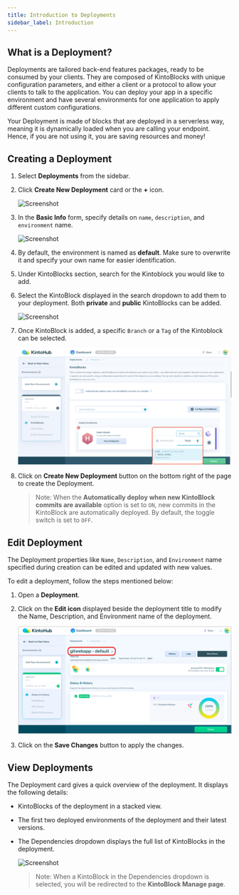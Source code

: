 ```yaml
---
title: Introduction to Deployments
sidebar_label: Introduction
---
```


## What is a Deployment?

Deployments are tailored back-end features packages, ready to be consumed by your clients.
They are composed of KintoBlocks with unique configuration parameters, and either a client or a protocol to allow your clients to talk to the application. You can deploy your app in a specific environment and have several environments for one application to apply different custom configurations.

Your Deployment is made of blocks that are deployed in a serverless way, meaning it is dynamically loaded when you are calling your endpoint. Hence, if you are not using it, you are saving resources and money!


## Creating a Deployment

1. Select **Deployments** from the sidebar.

2. Click **Create New Deployment** card or the **+** icon.

   ![Screenshot](/docs/assets/deployment_create_options.png)

3. In the **Basic Info** form, specify details on `name`, `description`, and `environment` name.

   ![Screenshot](/docs/assets/basic-info-deployments.png)

4. By default, the environment is named as **default**. Make sure to overwrite it and specify your own name for easier identification.

5. Under KintoBlocks section, search for the Kintoblock you would like to add.

6. Select the KintoBlock displayed in the search dropdown to add them to your deployment. Both **private** and **public** KintoBlocks can be added.

   ![Screenshot](/docs/assets/deployments-kintoblocks-section.png)

7. Once KintoBlock is added, a specific `Branch` or a `Tag` of the Kintoblock can be selected.

   ![Screenshot](/docs/assets/deployments-branch-tag-switcher.png)

8. Click on **Create New Deployment** button on the bottom right of the page to create the Deployment.

   >Note: When the **Automatically deploy when new KintoBlock commits are available** option is set to `ON`, new commits in the KintoBlock are automatically deployed. By default, the toggle switch is set to `OFF`.


## Edit Deployment

The Deployment properties like `Name`, `Description`, and `Environment` name specified during creation can be edited and updated with new values. 

To edit a deployment, follow the steps mentioned below:

1. Open a **Deployment**.

2. Click on the **Edit icon** displayed beside the deployment title to modify the Name, Description, and Environment name of the deployment.

   ![Screenshot](/docs/assets/edit-icon-deployments.png)

3. Click on the **Save Changes** button to apply the changes.


## View Deployments

The Deployment card gives a quick overview of the deployment. It displays the following details:

- KintoBlocks of the deployment in a stacked view.

- The first two deployed environments of the deployment and their latest versions.

- The Dependencies dropdown displays the full list of KintoBlocks in the deployment.

   ![Screenshot](/docs/assets/deployments-card-options.png)

    > Note: When a KintoBlock in the Dependencies dropdown is selected, you will be redirected to the **KintoBlock Manage page**.
